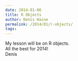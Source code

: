 ```yaml
---
date: 2014-01-06
title: R Objects
author: Denis Haine
permalink: /2014/01/r-objects/
tags:
---
```

My lesson will be on R objects.  
All the best for 2014!  
Denis
